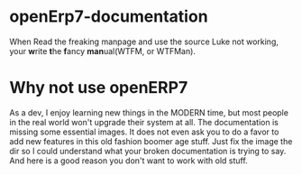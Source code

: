 # openErp7-documentation
When Read the freaking manpage and use the source Luke not working, your **w**rite **t**he **f**ancy **man**ual(WTFM, or WTFMan).

# Why not use openERP7 
As a dev, I enjoy learning new things in the MODERN time, but most people in the real world won't upgrade their system at all. The documentation is missing some essential images. It does not even ask you to do a favor to add new features in this old fashion boomer age stuff. Just fix the image the dir so I could understand what your broken documentation is trying to say. And here is a good reason you don't want to work with old stuff. 


